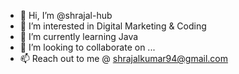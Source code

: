 - 👋 Hi, I’m @shrajal-hub
- 👀 I’m interested in Digital Marketing & Coding
- 🌱 I’m currently learning Java
- 💞️ I’m looking to collaborate on ...
- 📫 Reach out to me @ shrajalkumar94@gmail.com

<!---
shrajal-hub/shrajal-hub is a ✨ special ✨ repository because its `README.md` (this file) appears on your GitHub profile.
You can click the Preview link to take a look at your changes.
--->
